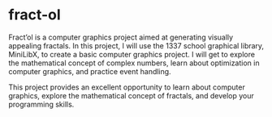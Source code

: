 # fract-ol
Fract’ol is a computer graphics project aimed at generating visually appealing fractals. In this project, I will use the 1337 school graphical library, MiniLibX, to create a basic computer graphics project. I will get to explore the mathematical concept of complex numbers, learn about optimization in computer graphics, and practice event handling.

This project provides an excellent opportunity to learn about computer graphics, explore the mathematical concept of fractals, and develop your programming skills.
